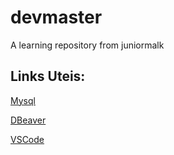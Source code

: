 # devmaster
A learning repository from juniormalk

## Links Uteis:
[Mysql](https://www.mysql.com/)

[DBeaver](https://dbeaver.io/download/)

[VSCode](https://code.visualstudio.com/)

